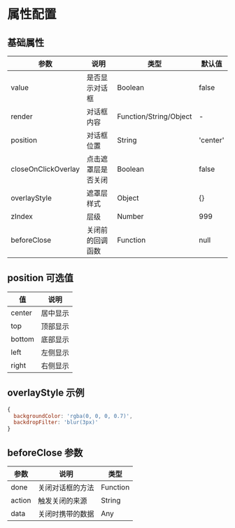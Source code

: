 # 属性配置

## 基础属性

| 参数 | 说明 | 类型 | 默认值 |
|------|------|------|--------|
| value | 是否显示对话框 | Boolean | false |
| render | 对话框内容 | Function/String/Object | - |
| position | 对话框位置 | String | 'center' |
| closeOnClickOverlay | 点击遮罩层是否关闭 | Boolean | false |
| overlayStyle | 遮罩层样式 | Object | {} |
| zIndex | 层级 | Number | 999 |
| beforeClose | 关闭前的回调函数 | Function | null |

## position 可选值

| 值 | 说明 |
|------|------|
| center | 居中显示 |
| top | 顶部显示 |
| bottom | 底部显示 |
| left | 左侧显示 |
| right | 右侧显示 |

## overlayStyle 示例

```js
{
  backgroundColor: 'rgba(0, 0, 0, 0.7)',
  backdropFilter: 'blur(3px)'
}
```

## beforeClose 参数

| 参数 | 说明 | 类型 |
|------|------|------|
| done | 关闭对话框的方法 | Function |
| action | 触发关闭的来源 | String |
| data | 关闭时携带的数据 | Any | 